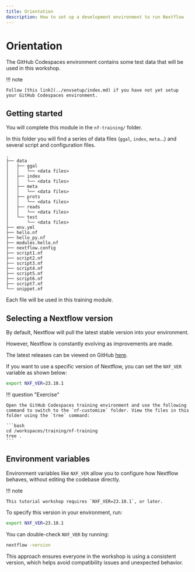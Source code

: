 ```yaml
---
title: Orientation
description: How to set up a development environment to run Nextflow
---
```


# Orientation

The GitHub Codespaces environment contains some test data that will be used in this workshop.

!!! note

    Follow [this link](../envsetup/index.md) if you have not yet setup your GitHub Codespaces environment.

## Getting started

You will complete this module in the `nf-training/` folder.

In this folder you will find a series of data files (`ggal`, `index`, `meta`...) and several script and configuration files.

```console
.
├── data
│   ├── ggal
│   │   └── <data files>
│   ├── index
│   │   └── <data files>
│   ├── meta
│   │   └── <data files>
│   ├── prots
│   │   └── <data files>
│   ├── reads
│   │   └── <data files>
│   └── test
│       └── <data files>
├── env.yml
├── hello.nf
├── hello_py.nf
├── modules.hello.nf
├── nextflow.config
├── script1.nf
├── script2.nf
├── script3.nf
├── script4.nf
├── script5.nf
├── script6.nf
├── script7.nf
└── snippet.nf
```

Each file will be used in this training module.

## Selecting a Nextflow version

By default, Nextflow will pull the latest stable version into your environment.

However, Nextflow is constantly evolving as improvements are made.

The latest releases can be viewed on GitHub [here](https://github.com/nextflow-io/nextflow/releases).

If you want to use a specific version of Nextflow, you can set the `NXF_VER` variable as shown below:

```bash
export NXF_VER=23.10.1
```

!!! question "Exercise"

    Open the GitHub Codespaces training environment and use the following command to switch to the `nf-customize` folder. View the files in this folder using the `tree` command:

    ```bash
    cd /workspaces/training/nf-training
    tree .
    ```

## Environment variables

Environment variables like `NXF_VER` allow you to configure how Nextflow behaves, without editing the codebase directly.

!!! note

    This tutorial workshop requires `NXF_VER=23.10.1`, or later.

To specify this version in your environment, run:     
```bash
export NXF_VER=23.10.1
```

You can double-check `NXF_VER` by running:    
```bash
nextflow -version
```
This approach ensures everyone in the workshop is using a consistent version, which helps avoid compatibility issues and unexpected behavior.      
